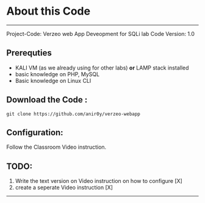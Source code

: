 # About this Code
---
Project-Code: Verzeo web App Deveopment for SQLi lab
Code Version: 1.0


## Prerequties 
- KALI VM (as we already using for other labs)  **or** LAMP stack installed 
- basic knowledge on PHP, MySQL
- Basic knowledge on Linux CLI

## Download the Code :
``` 
git clone https://github.com/anir0y/verzeo-webapp 
```
## Configuration:
Follow the Classroom Video instruction. 

## TODO:
1. Write the text version on Video instruction on how to configure [X]
2. create a seperate Video instruction [X]

---

